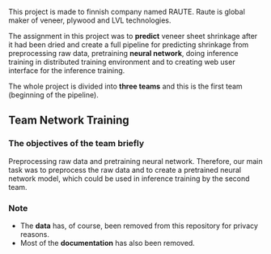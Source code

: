This project is made to finnish company named RAUTE. Raute is global maker of veneer, plywood and LVL technologies. 

The assignment in this project was to **predict** veneer sheet shrinkage after it had been dried and create a full pipeline for predicting shrinkage from preprocessing raw data, pretraining **neural network**, doing inference training in distributed training environment and to creating web user interface for the inference training. 

The whole project is divided into **three teams** and this is the first team (beginning of the pipeline).

## Team Network Training

### The objectives of the team briefly
Preprocessing raw data and pretraining neural network. Therefore, our main task was to preprocess the raw data and to create a pretrained neural network model, which could be used in inference training by the second team.


### Note
- The **data** has, of course, been removed from this repository for privacy reasons.
- Most of the **documentation** has also been removed.
